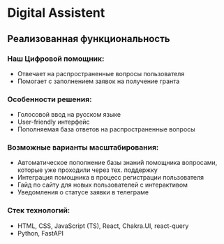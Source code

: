# Digital Assistent
## Реализованная функциональность

### Наш Цифровой помощник:
- Отвечает на распространенные вопросы пользователя
- Помогает с заполнением заявок на получение гранта

### Особенности решения:
- Голосовой ввод на русском языке
- User-friendly интерфейс
- Пополняемая база ответов на распространенные вопросы

### Возможные варианты масштабирования:
- Автоматическое пополнение базы знаний помощника вопросами, которые уже проходили через тех. поддержку
- Интеграция помощника в процесс регистрации пользователя
- Гайд по сайту для новых пользователей с интерактивом
- Уведомления о статусе заявки в телеграме

### Стек технологий:
- HTML, CSS, JavaScript (TS), React, Chakra.UI, react-query
- Python, FastAPI